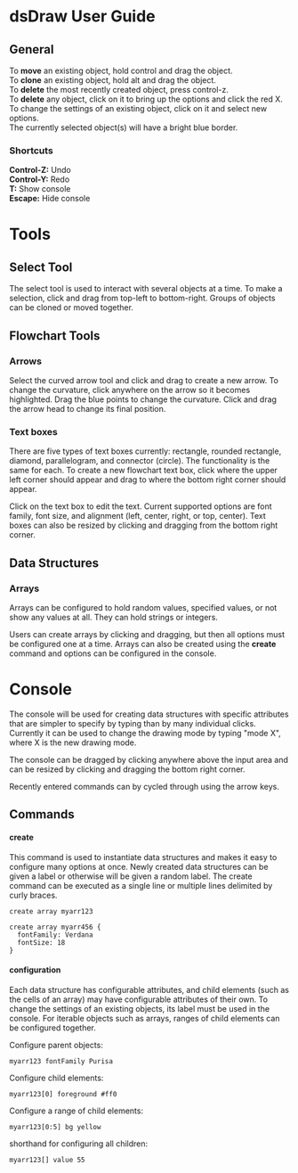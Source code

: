 # dsDraw User Guide

## General
To __move__ an existing object, hold control and drag the object.  
To __clone__ an existing object, hold alt and drag the object.  
To __delete__ the most recently created object, press control-z.  
To __delete__ any object, click on it to bring up the options and click the red X.   
To change the settings of an existing object, click on it
and select new options.  
The currently selected object(s) will have a bright blue border.  

### Shortcuts
__Control-Z:__ Undo   
__Control-Y:__ Redo  
__T:__ Show console   
__Escape:__ Hide console   

# Tools

## Select Tool
The select tool is used to interact with several objects at a time. To make a selection,
click and drag from top-left to bottom-right. Groups of objects can be cloned or moved together.

## Flowchart Tools

### Arrows
Select the curved arrow tool and click and drag to create a new arrow.
To change the curvature, click anywhere on the arrow so it becomes highlighted. 
Drag the blue points to change the curvature. Click and drag the arrow head 
to change its final position. 

### Text boxes
There are five types of text boxes currently: rectangle, rounded rectangle,
diamond, parallelogram, and connector (circle). 
The functionality is the same for each. To create a new
flowchart text box, click where the upper left corner should appear and drag
to where the bottom right corner should appear. 

Click on the text box to 
edit the text. Current supported options are font family, font size, and
alignment (left, center, right, or top, center). Text boxes can also be resized
by clicking and dragging from the bottom right corner.

## Data Structures

### Arrays

Arrays can be configured to hold random values, specified values, or not show any values at all.
They can hold strings or integers.  

Users can create arrays by clicking and dragging, but then all options must be configured one at a time.
Arrays can also be created using the __create__ command and options can be configured in the console.  

# Console
The console will be used for creating data structures with specific attributes
that are simpler to specify by typing than by many individual clicks. Currently
it can be used to change the drawing mode by typing "mode X", where X is the new
drawing mode.

The console can be dragged by clicking anywhere above the input area and
can be resized by clicking and dragging the bottom right corner. 

Recently entered commands can by cycled through using the arrow keys.

## Commands

#### create
This command is used to instantiate data structures and makes it easy to configure many options at once. 
Newly created data structures can be given a label or otherwise will be given a random label.
The create command can be executed as a single line or multiple lines delimited by curly braces. 

```
create array myarr123
```

```
create array myarr456 {
  fontFamily: Verdana
  fontSize: 18
}
```

#### configuration
Each data structure has configurable attributes, and child elements (such as the cells of an array) may have configurable attributes of their own. To change the settings of an existing objects, its label must be used in the console. For
iterable objects such as arrays, ranges of child elements can be configured together.

Configure parent objects:
```
myarr123 fontFamily Purisa
```
Configure child elements:
```
myarr123[0] foreground #ff0
```
Configure a range of child elements:
```
myarr123[0:5] bg yellow
```
shorthand for configuring all children:
```
myarr123[] value 55
```


